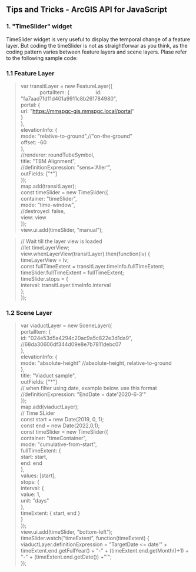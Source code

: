 ## Tips and Tricks - ArcGIS API for JavaScript

### 1. "TimeSlider" widget
TimeSlider widget is very useful to display the temporal change of a feature layer. But coding the timeSlider is not as straightforwar as you think,
as the coding pattern varies between feature layers and scene layers. Plase refer to the following sample code:
### 1.1 Feature Layer
>var transitLayer = new FeatureLayer({  
             portalItem: {
                 id: "fa7aad7fd11d401a9911c8b261784980",  
          portal: {  
            url: "https://mmspgc-gis.mmspgc.local/portal"  
          }  
        },  
        elevationInfo: {  
          mode: "relative-to-ground",//"on-the-ground"  
          offset: -60  
        },  
         //renderer: roundTubeSymbol,  
         title: "TBM Alignment",  
         //definitionExpression: "sens='Aller'",  
         outFields: ["*"]  
        });  
        map.add(transitLayer);  
                const timeSlider = new TimeSlider({  
          container: "timeSlider",  
          mode: "time-window",  
          //destroyed: false,  
          view: view  
       });  
       view.ui.add(timeSlider, "manual");  
  
  >// Wait till the layer view is loaded  
  //let timeLayerView;  
        view.whenLayerView(transitLayer).then(function(lv) {  
          timeLayerView = lv;  
          const fullTimeExtent = transitLayer.timeInfo.fullTimeExtent;  
          timeSlider.fullTimeExtent = fullTimeExtent;  
          timeSlider.stops = {  
            interval: transitLayer.timeInfo.interval  
          };  
});  

### 1.2 Scene Layer
>var viaductLayer = new SceneLayer({  
            portalItem: {  
            id: "024e53d5a4294c20ac9a5c822e3d1da9", //68da30606df344d09e8e7b7811debc07  
          },  
          elevationInfo: {  
          mode: "absolute-height" //absolute-height, relative-to-ground  
        },  
            title: "Viaduct sample",  
            outFields: ["*"]  
            // when filter using date, example below. use this format  
            //definitionExpression: "EndDate = date'2020-6-3'"  
          });  
          map.add(viaductLayer);  
>// Time SLider  
const start = new Date(2019, 0, 1);  
const end = new Date(2022,0,1);  
const timeSlider = new TimeSlider({  
    container: "timeContainer",  
    mode: "cumulative-from-start",  
    fullTimeExtent: {  
        start: start,  
        end: end  
    },  
    values: [start],  
    stops: {  
        interval: {  
            value: 1,  
            unit: "days"  
        },  
        timeExtent: { start, end }  
    }  
});  
view.ui.add(timeSlider, "bottom-left");  
  timeSlider.watch("timeExtent", function(timeExtent) {  
   viaductLayer.definitionExpression = "TargetDate <= date'" + timeExtent.end.getFullYear() + "-" + (timeExtent.end.getMonth()+1) + "-" + (timeExtent.end.getDate()) +"'";  
  });  
  
